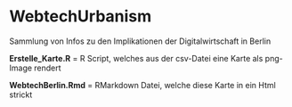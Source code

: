 # WebtechUrbanism

Sammlung von Infos zu den Implikationen der Digitalwirtschaft in Berlin


**Erstelle_Karte.R** = R Script, welches aus der csv-Datei eine Karte als png-Image rendert

**WebtechBerlin.Rmd** = RMarkdown Datei, welche diese Karte in ein Html strickt